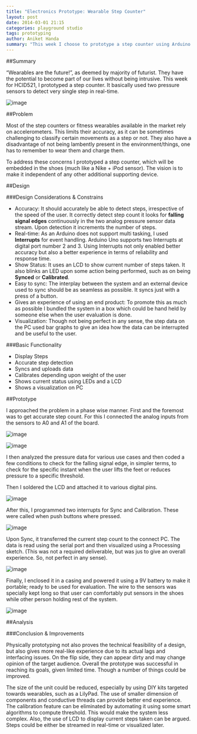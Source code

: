 ```yaml
---
title: "Electronics Prototype: Wearable Step Counter"
layout: post
date: 2014-03-01 21:15
categories: playground studio
tags: prototyping
author: Aniket Handa
summary: "This week I choose to prototype a step counter using Arduino Uno, a LCD and two two pressure sensors.." 
---
```


##Summary

“Wearables are the future!”, as deemed by majority of futurist. They have the potential to become part of our lives without being intrusive. This week for HCID521, I prototyped a step counter. It basically used two pressure sensors to detect very single step in real-time.

![image](https://dl.dropboxusercontent.com/u/23289062/siteImages/Studio/Q2/W6/3.JPG)

##Problem

Most of the step counters or fitness wearables available in the market rely on accelerometers. This limits their accuracy, as it can be sometimes challenging to classify certain movements as a step or not. They also have a disadvantage of not being lambently present in the environment/things, one has to remember to wear them and charge them.

To address these concerns I prototyped a step counter, which will be embedded in the shoes (much like a Nike + iPod sensor). The vision is to make it independent of any other additional supporting device.
 

##Design

###Design Considerations & Constrains

* Accuracy: It should accurately be able to detect steps, irrespective of the speed of the user. It correctly detect step count it looks for **falling signal edges** continuously in the two analog pressure sensor data stream. Upon detection it increments the number of steps.
* Real-time: As an Arduino does not support multi tasking, I used **Interrupts** for event handling. Arduino Uno supports two Interrupts at digital port number 2 and 3. Using Interrupts not only enabled better accuracy but also a better experience in terms of reliability and response time.
* Show Status: It uses an LCD to show current number of steps taken. It also blinks an LED upon some action being performed, such as on being **Synced** or **Calibrated**.
* Easy to sync: The interplay between the system and an external device used to sync should be as seamless as possible. It syncs just with a press of a button.
* Gives an experience of using an end product: To promote this as much as possible I bundled the system in a box which could be hand held by someone else when the user evaluation is done.
* Visualization: Though not being perfect in any sense, the step data on the PC used bar graphs to give an idea how the data can be interrupted and be useful to the user.

###Basic Functionality

* Display Steps
* Accurate step detection
* Syncs and uploads data
* Calibrates depending upon weight of the user
* Shows current status using LEDs and a LCD
* Shows a visualization on PC

##Prototype

I approached the problem in a phase wise manner. First and the foremost was to get accurate step count. For this I connected the analog inputs from the sensors to A0 and A1 of the board.

![image](https://dl.dropboxusercontent.com/u/23289062/siteImages/Studio/Q2/W6/7.JPG)

![image](https://dl.dropboxusercontent.com/u/23289062/siteImages/Studio/Q2/W6/5.JPG)

I then analyzed the pressure data for various use cases and then coded a few conditions to check for the falling signal edge, in simpler terms, to check for the specific instant when the user lifts the feet or reduces pressure to a specific threshold.

Then I soldered the LCD and attached it to various digital pins.

![image](https://dl.dropboxusercontent.com/u/23289062/siteImages/Studio/Q2/W6/8.JPG)

After this, I programmed two interrupts for Sync and Calibration. These were called when push buttons where pressed.
 
![image](https://dl.dropboxusercontent.com/u/23289062/siteImages/Studio/Q2/W6/6.JPG)

Upon Sync, it transferred the current step count to the connect PC. The data is read using the serial port and then visualized using a Processing sketch. (This was not a required deliverable, but was jus to give an overall experience. So, not perfect in any sense).

![image](https://dl.dropboxusercontent.com/u/23289062/siteImages/Studio/Q2/W6/10.png)

Finally, I enclosed it in a casing and powered it using a 9V battery to make it portable; ready to be used for evaluation. The wire to the sensors was specially kept long so that user can comfortably put sensors in the shoes while other person holding rest of the system.

![image](https://dl.dropboxusercontent.com/u/23289062/siteImages/Studio/Q2/W6/2.JPG)

##Analysis
 
###Conclusion & Improvements 

Physically prototyping not also proves the technical feasibility of a design, but also gives more real-like experience due to its actual lags and interfacing issues. On the flip side, they can appear dirty and may change opinion of the target audience. Overall the prototype was successful in reaching its goals, given limited time. Though a number of things could be improved. 

The size of the unit could be reduced, especially by using DIY kits targeted towards wearables, such as a LilyPad. The use of smaller dimension of components and conductive threads can provide better end experience. The calibration feature can be eliminated by automating it using some smart algorithms to compute threshold. This would make the system less complex. Also, the use of LCD to display current steps taken can be argued. Steps could be either be streamed in real-time or visualized later.  
